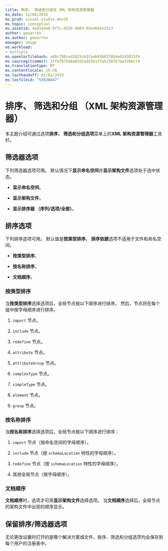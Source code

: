 ```yaml
---
title: 排序、 筛选和分组在 XML 架构资源管理器
ms.date: 11/04/2016
ms.prod: visual-studio-dev15
ms.topic: conceptual
ms.assetid: 4a914de0-9ffc-4526-9603-92e460e52513
author: gewarren
ms.author: gewarren
manager: douge
ms.workload:
- multiple
ms.openlocfilehash: ad0c790ced2d25c63faab8260278b4e02d3015f9
ms.sourcegitcommit: 37fb7075b0a65d2add3b137a5230767aa3266c74
ms.translationtype: MT
ms.contentlocale: zh-CN
ms.lasthandoff: 01/02/2019
ms.locfileid: "53820847"
---
```

# <a name="sorting-filtering-and-grouping-xml-schema-explorer"></a>排序、 筛选和分组 （XML 架构资源管理器）

本主题介绍可通过选项**排序、 筛选和分组选项**菜单上的**XML 架构资源管理器**工具栏。

## <a name="filter-options"></a>筛选器选项

 下列筛选器选项可用。 默认情况下**显示命名空间**并**显示架构文件**选项处于选中状态。

-   **显示命名空间**。

-   **显示架构文件**。

-   **显示排序器 （序列/选项/全部）**。

## <a name="sorting-options"></a>排序选项

 下列排序选项可用。 默认值是**按类型排序**。 **排序依据**选项不适用于文件和命名空间。

-   **按类型排序**。

-   **按名称排序**。

-   **文档顺序**。

### <a name="sort-by-type"></a>按类型排序

 当**按类型排序**选择选项后，全局节点按以下顺序进行排序。 然后，节点将在每个组中按字母顺序进行排序。

1.  `import` 节点。

2.  `include` 节点。

3.  `redefine` 节点。

4.  `attribute` 节点。

5.  `attributeGroup` 节点。

6.  `complexType` 节点。

7.  `simpleType` 节点。

8.  `element` 节点。

9. `group` 节点。

### <a name="sort-by-name"></a>按名称排序

 当**按名称排序**选择选项后，全局节点按以下顺序进行排序：

1.  `import` 节点（按命名空间的字母顺序）。

2.  `include` 节点（按 `schemaLocation` 特性的字母顺序）。

3.  `redefine` 节点（按 `schemaLocation` 特性的字母顺序）。

4.  其他全局节点（按字母顺序）。

### <a name="document-order"></a>文档顺序

 **文档顺序**时，选项才可用**显示架构文件**选择选项。 当**文档顺序**选择后，全局节点的架构文件中出现的顺序显示。

## <a name="persisting-sortfilter-options"></a>保留排序/筛选器选项

 无论更改设置时打开的是哪个解决方案或文件，排序、筛选和分组选项均会保存到每个用户的注册表中。